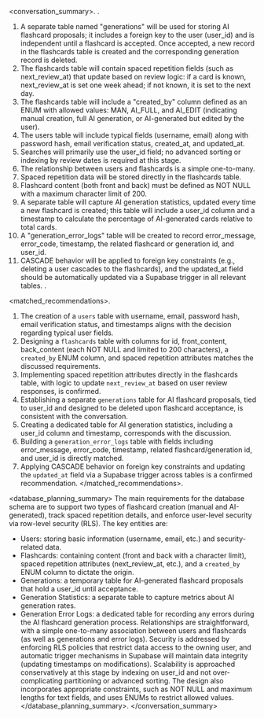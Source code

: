 <conversation_summary>.
<decisions>.
1. A separate table named "generations" will be used for storing AI flashcard proposals; it includes a foreign key to the user (user_id) and is independent until a flashcard is accepted. Once accepted, a new record in the flashcards table is created and the corresponding generation record is deleted.
2. The flashcards table will contain spaced repetition fields (such as next_review_at) that update based on review logic: if a card is known, next_review_at is set one week ahead; if not known, it is set to the next day.
3. The flashcards table will include a "created_by" column defined as an ENUM with allowed values: MAN, AI_FULL, and AI_EDIT (indicating manual creation, full AI generation, or AI-generated but edited by the user).
4. The users table will include typical fields (username, email) along with password hash, email verification status, created_at, and updated_at.
5. Searches will primarily use the user_id field; no advanced sorting or indexing by review dates is required at this stage.
6. The relationship between users and flashcards is a simple one-to-many.
7. Spaced repetition data will be stored directly in the flashcards table.
8. Flashcard content (both front and back) must be defined as NOT NULL with a maximum character limit of 200.
9. A separate table will capture AI generation statistics, updated every time a new flashcard is created; this table will include a user_id column and a timestamp to calculate the percentage of AI-generated cards relative to total cards.
10. A "generation_error_logs" table will be created to record error_message, error_code, timestamp, the related flashcard or generation id, and user_id.
11. CASCADE behavior will be applied to foreign key constraints (e.g., deleting a user cascades to the flashcards), and the updated_at field should be automatically updated via a Supabase trigger in all relevant tables.
</decisions>.

<matched_recommendations>.
1. The creation of a `users` table with username, email, password hash, email verification status, and timestamps aligns with the decision regarding typical user fields.
2. Designing a `flashcards` table with columns for id, front_content, back_content (each NOT NULL and limited to 200 characters), a `created_by` ENUM column, and spaced repetition attributes matches the discussed requirements.
3. Implementing spaced repetition attributes directly in the flashcards table, with logic to update `next_review_at` based on user review responses, is confirmed.
4. Establishing a separate `generations` table for AI flashcard proposals, tied to user_id and designed to be deleted upon flashcard acceptance, is consistent with the conversation.
5. Creating a dedicated table for AI generation statistics, including a user_id column and timestamp, corresponds with the discussion.
6. Building a `generation_error_logs` table with fields including error_message, error_code, timestamp, related flashcard/generation id, and user_id is directly matched.
7. Applying CASCADE behavior on foreign key constraints and updating the `updated_at` field via a Supabase trigger across tables is a confirmed recommendation.
</matched_recommendations>.

<database_planning_summary>
The main requirements for the database schema are to support two types of flashcard creation (manual and AI-generated), track spaced repetition details, and enforce user-level security via row-level security (RLS). The key entities are: 
- Users: storing basic information (username, email, etc.) and security-related data.
- Flashcards: containing content (front and back with a character limit), spaced repetition attributes (next_review_at, etc.), and a `created_by` ENUM column to dictate the origin.
- Generations: a temporary table for AI-generated flashcard proposals that hold a user_id until acceptance.
- Generation Statistics: a separate table to capture metrics about AI generation rates.
- Generation Error Logs: a dedicated table for recording any errors during the AI flashcard generation process.
Relationships are straightforward, with a simple one-to-many association between users and flashcards (as well as generations and error logs). Security is addressed by enforcing RLS policies that restrict data access to the owning user, and automatic trigger mechanisms in Supabase will maintain data integrity (updating timestamps on modifications). Scalability is approached conservatively at this stage by indexing on user_id and not over-complicating partitioning or advanced sorting. The design also incorporates appropriate constraints, such as NOT NULL and maximum lengths for text fields, and uses ENUMs to restrict allowed values.
</database_planning_summary>.
</conversation_summary>
